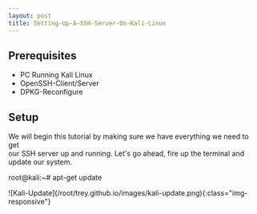 ```yaml
---
layout: post
title: Setting-Up-A-SSH-Server-On-Kali-Linux
---
```

<h2>Prerequisites</h2>
<ul>
<li>PC Running Kali Linux</li>
<li>OpenSSH-Client/Server</li>
<li>DPKG-Reconfigure</li>
</ul>
<h2>Setup</h2>
<p>We will begin this tutorial by making sure we have everything we need to get<br />
our SSH server up and running. Let's go ahead, fire up the terminal and update our system.<br /></p>
<p>root@kali:~# apt-get update</p>
![Kali-Update](/root/trey.github.io/images/kali-update.png){:class="img-responsive"}
